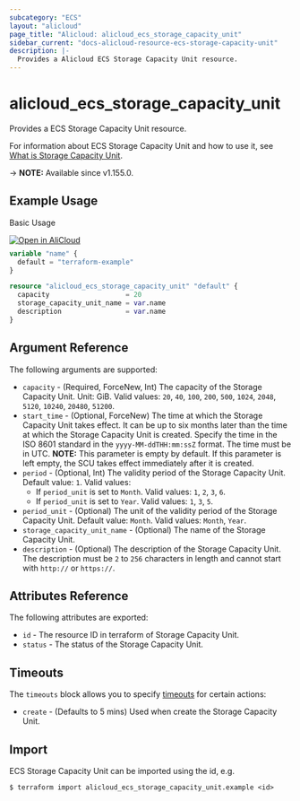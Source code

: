 ```yaml
---
subcategory: "ECS"
layout: "alicloud"
page_title: "Alicloud: alicloud_ecs_storage_capacity_unit"
sidebar_current: "docs-alicloud-resource-ecs-storage-capacity-unit"
description: |-
  Provides a Alicloud ECS Storage Capacity Unit resource.
---
```


# alicloud_ecs_storage_capacity_unit

Provides a ECS Storage Capacity Unit resource.

For information about ECS Storage Capacity Unit and how to use it, see [What is Storage Capacity Unit](https://www.alibabacloud.com/help/en/doc-detail/161157.html).

-> **NOTE:** Available since v1.155.0.

## Example Usage

Basic Usage

<div style="display: block;margin-bottom: 40px;"><div class="oics-button" style="float: right;position: absolute;margin-bottom: 10px;">
  <a href="https://api.aliyun.com/terraform?resource=alicloud_ecs_storage_capacity_unit&exampleId=e8005869-d687-d6d9-709f-72d43e40f3e2cd384489&activeTab=example&spm=docs.r.ecs_storage_capacity_unit.0.e8005869d6&intl_lang=EN_US" target="_blank">
    <img alt="Open in AliCloud" src="https://img.alicdn.com/imgextra/i1/O1CN01hjjqXv1uYUlY56FyX_!!6000000006049-55-tps-254-36.svg" style="max-height: 44px; max-width: 100%;">
  </a>
</div></div>

```terraform
variable "name" {
  default = "terraform-example"
}

resource "alicloud_ecs_storage_capacity_unit" "default" {
  capacity                   = 20
  storage_capacity_unit_name = var.name
  description                = var.name
}
```

## Argument Reference

The following arguments are supported:

* `capacity` - (Required, ForceNew, Int) The capacity of the Storage Capacity Unit. Unit: GiB. Valid values: `20`, `40`, `100`, `200`, `500`, `1024`, `2048`, `5120`, `10240`, `20480`, `51200`.
* `start_time` - (Optional, ForceNew) The time at which the Storage Capacity Unit takes effect. It can be up to six months later than the time at which the Storage Capacity Unit is created. Specify the time in the ISO 8601 standard in the `yyyy-MM-ddTHH:mm:ssZ` format. The time must be in UTC. **NOTE:** This parameter is empty by default. If this parameter is left empty, the SCU takes effect immediately after it is created.
* `period` - (Optional, Int) The validity period of the Storage Capacity Unit. Default value: `1`. Valid values:
  - If `period_unit` is set to `Month`. Valid values: `1`, `2`, `3`, `6`.
  - If `period_unit` is set to `Year`. Valid values: `1`, `3`, `5`.
* `period_unit` - (Optional) The unit of the validity period of the Storage Capacity Unit. Default value: `Month`. Valid values: `Month`, `Year`.
* `storage_capacity_unit_name` - (Optional) The name of the Storage Capacity Unit.
* `description` - (Optional) The description of the Storage Capacity Unit. The description must be `2` to `256` characters in length and cannot start with `http://` or `https://`.

## Attributes Reference

The following attributes are exported:

* `id` - The resource ID in terraform of Storage Capacity Unit.
* `status` - The status of the Storage Capacity Unit.

## Timeouts

The `timeouts` block allows you to specify [timeouts](https://www.terraform.io/docs/configuration-0-11/resources.html#timeouts) for certain actions:

* `create` - (Defaults to 5 mins) Used when create the Storage Capacity Unit.

## Import

ECS Storage Capacity Unit can be imported using the id, e.g.

```shell
$ terraform import alicloud_ecs_storage_capacity_unit.example <id>
```
